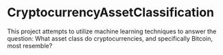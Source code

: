 # CryptocurrencyAssetClassification
This project attempts to utilize machine learning techniques to answer the question: What asset class do cryptocurrencies, and specifically Bitcoin, most resemble?

